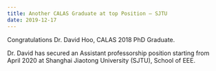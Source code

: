 ```yaml
---
title: Another CALAS Graduate at top Position – SJTU
date: 2019-12-17
---
```

Congratulations Dr. David Hoo, CALAS 2018 PhD Graduate.
<!--more-->

Dr. David has secured an Assistant professorship position starting from April 2020 at Shanghai Jiaotong University (SJTU), School of EEE.